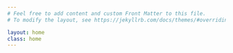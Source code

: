 ```yaml
---
# Feel free to add content and custom Front Matter to this file.
# To modify the layout, see https://jekyllrb.com/docs/themes/#overriding-theme-defaults

layout: home
class: home
---
```

